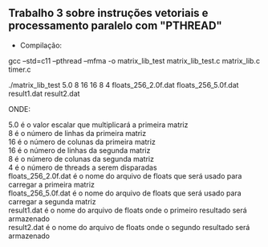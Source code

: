 ## Trabalho 3 sobre instruções vetoriais e processamento paralelo com "PTHREAD"

* Compilação:

gcc –std=c11 –pthread –mfma -o matrix_lib_test matrix_lib_test.c matrix_lib.c timer.c

./matrix_lib_test 5.0 8 16 16 8 4 floats_256_2.0f.dat floats_256_5.0f.dat result1.dat result2.dat

ONDE:

5.0 é o valor escalar que multiplicará a primeira matriz <br>
8 é o número de linhas da primeira matriz <br>
16 é o número de colunas da primeira matriz <br>
16 é o número de linhas da segunda matriz <br>
8 é o número de colunas da segunda matriz <br>
4 é o número de threads a serem disparadas <br>
floats_256_2.0f.dat é o nome do arquivo de floats que será usado para carregar a primeira matriz <br>
floats_256_5.0f.dat é o nome do arquivo de floats que será usado para carregar a segunda matriz <br>
result1.dat é o nome do arquivo de floats onde o primeiro resultado será armazenado <br>
result2.dat é o nome do arquivo de floats onde o segundo resultado será armazenado <br>
